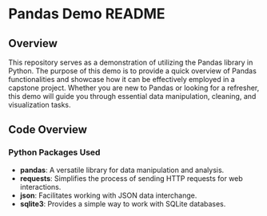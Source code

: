 # Pandas Demo README

## Overview

This repository serves as a demonstration of utilizing the Pandas library in Python. The purpose of this demo is to provide a quick overview of Pandas functionalities and showcase how it can be effectively employed in a capstone project. Whether you are new to Pandas or looking for a refresher, this demo will guide you through essential data manipulation, cleaning, and visualization tasks.

## Code Overview

### Python Packages Used

- **pandas**: A versatile library for data manipulation and analysis.
- **requests**: Simplifies the process of sending HTTP requests for web interactions.
- **json**: Facilitates working with JSON data interchange.
- **sqlite3**: Provides a simple way to work with SQLite databases.


